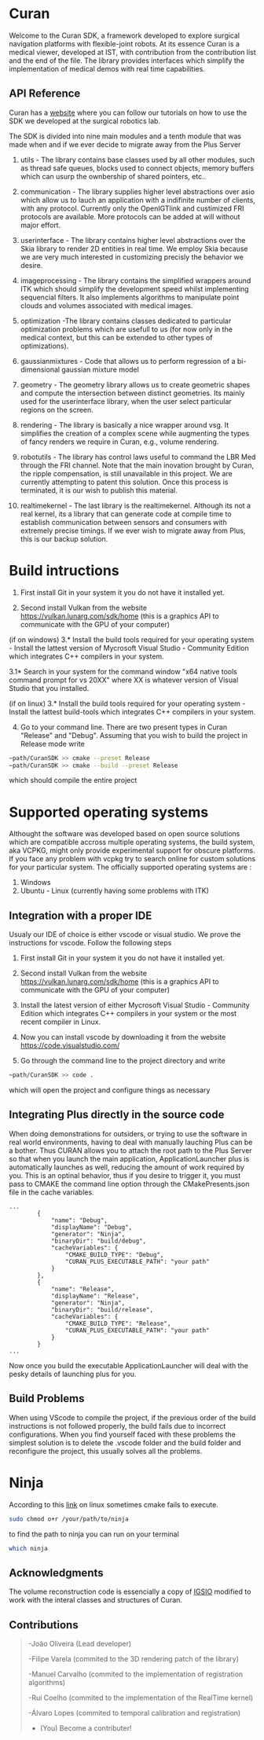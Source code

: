 # Curan

Welcome to the Curan SDK, a framework developed to explore surgical navigation platforms with flexible-joint robots. 
At its essence Curan is a medical viewer, developed at IST, with contribution from
the contribution list and the end of the file. The library provides interfaces which
simplify the implementation of medical demos with real time
capabilities. 

## API Reference

Curan has a [website](https://human-robotics-lab.github.io/CuranWeb/) where you can follow our tutorials on how to use the SDK we developed at the surgical robotics lab.

The SDK is divided into nine main modules and a tenth module that was made when and if we ever decide to migrate away from the Plus Server
1. utils - The library contains base classes used by all other modules,
such as thread safe queues, blocks used to connect objects, memory buffers
which can usurp the ownbership of shared pointers, etc..

2. communication - The library supplies higher level abstractions over asio which
allow us to lauch an application with a indifinite number of clients, with any protocol.
Currently only the OpenIGTlink and custimized FRI protocols are available. More protocols
can be added at will without major effort.

3. userinterface - The library contains higher level abstractions over the Skia library
to render 2D entities in real time. We employ Skia because we are very much interested
in customizing precisly the behavior we desire.

4. imageprocessing - The library contains the simplified wrappers around ITK which 
should simplify the development speed whilst implementing sequencial filters. It also 
implements algorithms to manipulate point clouds and volumes associated with medical
images.

5. optimization -The library contains classes dedicated to particular optimization problems
which are usefull to us (for now only in the medical context, but this can be extended
to other types of optimizations).

6. gaussianmixtures - Code that allows us to perform regression of a bi-dimensional gaussian 
mixture model

7. geometry - The geometry library allows us to create geometric shapes and compute the intersection between
distinct geometries. Its mainly used for the userinterface library, when the user select particular regions
on the screen. 
 
8. rendering - The library is basically a nice wrapper around vsg. It simplifies the creation of a complex scene 
while augmenting the types of fancy renders we require in Curan, e.g., volume rendering. 

9. robotutils - The library has control laws useful to command the LBR Med through the FRI channel. Note that
the main inovation brought by Curan, the ripple compensation, is still unavailable in this project. We 
are currently attempting to patent this solution. Once this process is terminated, it is our wish to publish
this material. 

10. realtimekernel - The last library is the realtimekernel. Although its not a real kernel, its a library that can 
generate code at compile time to establish communication between sensors and consumers with extremely precise timings.
If we ever wish to migrate away from Plus, this is our backup solution.

# Build intructions

1. First install Git in your system it you do not have it installed yet.

2. Second install Vulkan from the website https://vulkan.lunarg.com/sdk/home (this is a graphics API to communicate with the GPU of your computer)

(if on windows)
3.* Install the build tools required for your operating system - Install the lattest version of Mycrosoft Visual Studio - Community Edition which integrates C++ compilers in your system. 

3.1* Search in your system for the command window "x64 native tools command prompt for vs 20XX" where XX is whatever version of Visual Studio that you
installed.

(if on linux)
3.* Install the build tools required for your operating system - Install the lattest build-tools which integrates C++ compilers in your system.

4. Go to your command line. There are two present types in Curan "Release" and "Debug". Assuming that you wish to build the project in Release mode write

```sh
~path/CuranSDK >> cmake --preset Release
~path/CuranSDK >> cmake --build --preset Release
```

which should compile the entire project

# Supported operating systems

Althought the software was developed based on open source solutions which are compatible accross multiple operating systems, 
the build system, aka VCPKG, might only provide experimental support for obscure platforms. 
If you face any problem with vcpkg try to search online for custom solutions for your particular system.
 The officially supported operating systems are :

1. Windows 
2. Ubuntu - Linux (currently having some problems with ITK)

## Integration with a proper IDE 

Usualy our IDE of choice is either vscode or visual studio. We prove the instructions for vscode.
Follow the following steps 

1. First install Git in your system it you do not have it installed yet.

2. Second install Vulkan from the website https://vulkan.lunarg.com/sdk/home (this is a graphics API to communicate with the GPU of your computer)

3. Install the latest version of either Mycrosoft Visual Studio - Community Edition which integrates C++ compilers in your system or the most recent compiler in Linux.

4. Now you can install vscode by downloading it from the website https://code.visualstudio.com/

5. Go through the command line to the project directory and write 

```sh
~path/CuranSDK >> code .
```

which will open the project and configure things as necessary

## Integrating Plus directly in the source code

When doing demonstrations for outsiders, or trying to use the software in real world environments, having to deal with manually lauching Plus
can be a bother. Thus CURAN allows you to attach the root path to the Plus Server so that when you launch the main application, ApplicationLauncher
plus is automatically launches as well, reducing the amount of work required by you. This is an optinal behavior, thus if you desire to trigger it,
you must pass to CMAKE the command line option through the CMakePresents.json file in the cache variables.

```
...
        {
            "name": "Debug",
            "displayName": "Debug",
            "generator": "Ninja",
            "binaryDir": "build/debug",
            "cacheVariables": {
                "CMAKE_BUILD_TYPE": "Debug",
                "CURAN_PLUS_EXECUTABLE_PATH": "your path"
            }
        },
        {
            "name": "Release",
            "displayName": "Release",
            "generator": "Ninja",
            "binaryDir": "build/release",
            "cacheVariables": {
                "CMAKE_BUILD_TYPE": "Release",
                "CURAN_PLUS_EXECUTABLE_PATH": "your path"
            }
        }
...
```

Now once you build the executable ApplicationLauncher will deal with the pesky details of launching plus for you.

## Build Problems

When using VScode to compile the project, if the previous order of the build instructions is not followed properly, 
the build fails due to incorrect configurations. When you find yourself faced with these problems the simplest solution is to delete the 
.vscode folder and the build folder and reconfigure the project, this usually solves all the problems. 

# Ninja 
According to this [link](https://public.kitware.com/Bug/view.php?id=13910) on linux sometimes cmake fails to execute. 
```bash
sudo chmod o+r /your/path/to/ninja
```

to find the path to ninja you can run on your terminal
``` bash
which ninja
```

## Acknowledgments 
The volume reconstruction code is essencially a copy of [IGSIO](https://github.com/IGSIO/IGSIO) modified to work with the interal classes and structures of Curan. 

## Contributions 

> -João Oliveira (Lead developer)
> 
> -Filipe Varela (commited to the 3D rendering patch of the library)
> 
> -Manuel Carvalho (commited to the implementation of registration algorithms)
>
> -Rui Coelho (commited to the implementation of the RealTime kernel)
>
> -Álvaro Lopes (commited to temporal calibration and registration) 
> 
> - (You) Become a contributer!
